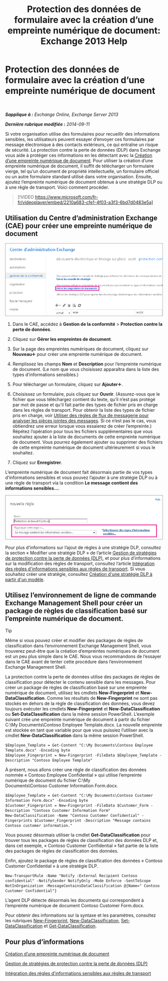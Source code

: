 ﻿---
title: 'Protection des données de formulaire avec la création d’une empreinte numérique de document: Exchange 2013 Help'
TOCTitle: Protection des données de formulaire avec la création d’une empreinte numérique de document
ms:assetid: 110c839b-7693-42f6-aa5d-58ce64f4c357
ms:mtpsurl: https://technet.microsoft.com/fr-fr/library/Dn635175(v=EXCHG.150)
ms:contentKeyID: 61204566
ms.date: 04/24/2018
mtps_version: v=EXCHG.150
ms.translationtype: HT
---

# Protection des données de formulaire avec la création d’une empreinte numérique de document

 

_**Sapplique à :** Exchange Online, Exchange Server 2013_

_**Dernière rubrique modifiée :** 2014-09-11_

Si votre organisation utilise des formulaires pour recueillir des informations sensibles, les utilisateurs peuvent essayer d’envoyer ces formulaires par message électronique à des contacts extérieurs, ce qui entraîne un risque de sécurité. La protection contre la perte de données (DLP) dans Exchange vous aide à protéger ces informations en les détectant avec la [Création d’une empreinte numérique de document](overview-of-document-fingerprinting-in-exchange.md). Pour utiliser la création d’une empreinte numérique de document, il suffit de télécharger un formulaire vierge, tel qu’un document de propriété intellectuelle, un formulaire officiel ou un autre formulaire standard utilisé dans votre organisation. Ensuite, ajoutez l’empreinte numérique de document obtenue à une stratégie DLP ou à une règle de transport. Voici comment procéder.

> [!VIDEO https://www.microsoft.com/fr-fr/videoplayer/embed/2210a683-cfe1-4f03-a3f3-6bd7d0483e5a]

## Utilisation du Centre d’administration Exchange (CAE) pour créer une empreinte numérique de document

![Chemin d’accès vers la création d’une empreinte numérique de document dans le Centre d’administration Exchange mis en surbrillance](images/Dn635175.e8562ea7-40ba-4feb-adde-2e81f029fcda(EXCHG.150).png "Chemin d’accès vers la création d’une empreinte numérique de document dans le Centre d’administration Exchange mis en surbrillance")

1.  Dans le CAE, accédez à **Gestion de la conformité** \> **Protection contre la perte de données**.

2.  Cliquez sur **Gérer les empreintes de document**.

3.  Sur la page des empreintes numériques de document, cliquez sur **Nouveau**![Icône Ajouter](images/JJ218640.c1e75329-d6d7-4073-a27d-498590bbb558(EXCHG.150).gif "Icône Ajouter") pour créer une empreinte numérique de document.

4.  Remplissez les champs **Nom** et **Description** pour l’empreinte numérique de document. (Le nom que vous choisissez apparaîtra dans la liste des types d’informations sensibles.)

5.  Pour télécharger un formulaire, cliquez sur **Ajouter**![Icône Ajouter](images/JJ218640.c1e75329-d6d7-4073-a27d-498590bbb558(EXCHG.150).gif "Icône Ajouter").

6.  Choisissez un formulaire, puis cliquez sur **Ouvrir**. (Assurez-vous que le fichier que vous téléchargez contient du texte, qu’il n’est pas protégé par mot de passe et qu’il fait partie des types de fichier pris en charge dans les règles de transport. Pour obtenir la liste des types de fichier pris en charge, voir [Utiliser des règles de flux de messagerie pour analyser les pièces jointes des messages](https://technet.microsoft.com/fr-fr/library/jj919236\(v=exchg.150\)). Si ce n’est pas le cas, vous obtiendrez une erreur lorsque vous essaierez de créer l’empreinte.) Répétez l’opération pour tous les fichiers supplémentaires que vous souhaitez ajouter à la liste de documents de cette empreinte numérique de document. Vous pourrez également ajouter ou supprimer des fichiers de cette empreinte numérique de document ultérieurement si vous le souhaitez.

7.  Cliquez sur **Enregistrer**.

L’empreinte numérique de document fait désormais partie de vos types d’informations sensibles et vous pouvez l’ajouter à une stratégie DLP ou à une règle de transport via la condition **Le message contient des informations sensibles...**.

![Condition « Appliquer cette règle si » mise en surbrillance](images/Dn635175.9355a513-a790-48eb-a61b-575ba2ecdfa6(EXCHG.150).png "Condition « Appliquer cette règle si » mise en surbrillance")

Pour plus d’informations sur l’ajout de règles à une stratégie DLP, consultez la section « Modifier une stratégie DLP » de l’article [Gestion de stratégies de protection contre la perte de données (DLP)](manage-dlp-policies-exchange-2013-help.md), et pour plus d’informations sur la modification des règles de transport, consultez l’article [Intégration des règles d'informations sensibles aux règles de transport](integrating-sensitive-information-rules-with-transport-rules-exchange-2013-help.md). Si vous souhaitez créer une stratégie, consultez [Création d'une stratégie DLP à partir d'un modèle](how-to-new-dlp-data-loss-prevention-policy-template.md).

## Utilisez l’environnement de ligne de commande Exchange Management Shell pour créer un package de règles de classification basé sur l’empreinte numérique de document.

> [!TIP]
> Même si vous pouvez créer et modifier des packages de règles de classification dans l’environnement Exchange Management Shell, vous trouverez peut-être que la création d’empreintes numériques de document est un peu plus simple dans le CAE. Nous vous recommandons de l’essayer dans le CAE avant de tenter cette procédure dans l’environnement Exchange Management Shell.


La protection contre la perte de données utilise des packages de règles de classification pour détecter le contenu sensible dans les messages. Pour créer un package de règles de classification basé sur une empreinte numérique de document, utilisez les cmdlets **New-Fingerprint** et **New-DataClassification**. Comme les résultats de **New-Fingerprint** ne sont pas stockés en dehors de la règle de classification des données, vous devez toujours exécuter les cmdlets **New-Fingerprint** et **New-DataClassification** ou **Set-DataClassification** dans la même session PowerShell. L’exemple suivant crée une empreinte numérique de document à partir du fichier C:\\My Documents\\Contoso Employee Template.docx. La nouvelle empreinte est stockée en tant que variable pour que vous puissiez l’utiliser avec la cmdlet **New-DataClassification** dans la même session PowerShell.

    $Employee_Template = Get-Content "C:\My Documents\Contoso Employee Template.docx" -Encoding byte
    $Employee_Fingerprint = New-Fingerprint -FileData $Employee_Template -Description "Contoso Employee Template"

À présent, nous allons créer une règle de classification des données nommée « Contoso Employee Confidential » qui utilise l’empreinte numérique de document du fichier C:\\My Documents\\Contoso Customer Information Form.docx.

    $Employee_Template = Get-Content "C:\My Documents\Contoso Customer Information Form.docx" -Encoding byte
    $Customer_Fingerprint = New-Fingerprint -FileData $Customer_Form -Description "Contoso Customer Information Form"
    New-DataClassification -Name "Contoso Customer Confidential" -Fingerprints $Customer_Fingerprint -Description "Message contains Contoso customer information." 

Vous pouvez désormais utiliser la cmdlet **Get-DataClassification** pour trouver tous les packages de règles de classification des données DLP et, dans cet exemple, « Contoso Customer Confidential » fait partie de la liste des packages de règles de classification des données.

Enfin, ajoutez le package de règles de classification des données « Contoso Customer Confidential » à une stratégie DLP.

    New-TransportRule -Name "Notify :External Recipient Contoso confidential" -NotifySender NotifyOnly -Mode Enforce -SentToScope NotInOrganization -MessageContainsDataClassification @{Name=" Contoso Customer Confidential"}

L’agent DLP détecte désormais les documents qui correspondent à l’empreinte numérique de document Contoso Customer Form.docx.

Pour obtenir des informations sur la syntaxe et les paramètres, consultez les rubriques [New-Fingerprint](https://technet.microsoft.com/fr-fr/library/dn584142\(v=exchg.150\)), [New-DataClassification](https://technet.microsoft.com/fr-fr/library/dn584139\(v=exchg.150\)), [Set-DataClassification](https://technet.microsoft.com/fr-fr/library/dn584141\(v=exchg.150\)) et [Get-DataClassification](https://technet.microsoft.com/fr-fr/library/jj215720\(v=exchg.150\)).

## Pour plus d’informations

[Création d’une empreinte numérique de document](overview-of-document-fingerprinting-in-exchange.md)

[Gestion de stratégies de protection contre la perte de données (DLP)](manage-dlp-policies-exchange-2013-help.md)

[Intégration des règles d'informations sensibles aux règles de transport](integrating-sensitive-information-rules-with-transport-rules-exchange-2013-help.md)

